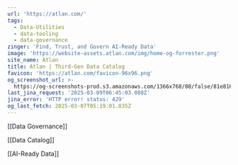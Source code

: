 ```yaml
---
url: 'https://atlan.com/'
tags:
  - Data-Utilities
  - data-tooling
  - data-governance
zinger: 'Find, Trust, and Govern AI-Ready Data'
image: 'https://website-assets.atlan.com/img/home-og-forrester.png'
site_name: Atlan
title: Atlan | Third-Gen Data Catalog
favicon: 'https://atlan.com/favicon-96x96.png'
og_screenshot_url: >-
  https://og-screenshots-prod.s3.amazonaws.com/1366x768/80/false/81e81681e94df9e8271319f6b58ec516a239275dd51f22b7244fb6602109cace.jpeg
last_jina_request: '2025-03-09T06:45:03.088Z'
jina_error: 'HTTP error! status: 429'
og_last_fetch: 2025-03-07T05:19:01.835Z
---
```

[[Data Governance]]

[[Data Catalog]]

[[AI-Ready Data]]


